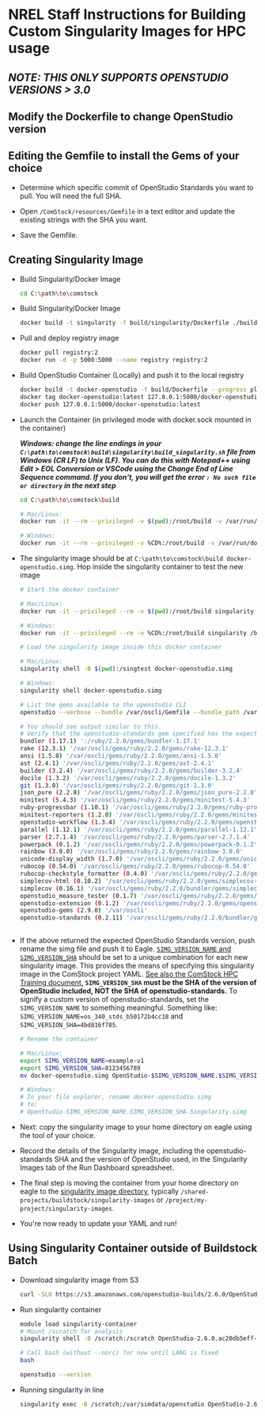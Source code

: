 # NREL Staff Instructions for Building Custom Singularity Images for HPC usage

## *NOTE: THIS ONLY SUPPORTS OPENSTUDIO VERSIONS > 3.0*

## Modify the Dockerfile to change OpenStudio version

## Editing the Gemfile to install the Gems of your choice

* Determine which specific commit of OpenStudio Standards you want to pull. You will need the full SHA.

* Open `/ComStock/resources/Gemfile` in a text editor and update the existing strings with the SHA you want.

* Save the Gemfile.

## Creating Singularity Image

* Build Singularity/Docker Image

    ```bash
    cd C:\path\to\comstock
    ```

* Build Singularity/Docker Image

    ```bash
    docker build -t singularity -f build/singularity/Dockerfile ./build
    ```

* Pull and deploy registry image

    ```bash
    docker pull registry:2
    docker run -d -p 5000:5000 --name registry registry:2
    ```

* Build OpenStudio Container (Locally) and push it to the local registry

    ```bash
    docker build -t docker-openstudio -f build/Dockerfile --progress plain .
    docker tag docker-openstudio:latest 127.0.0.1:5000/docker-openstudio:latest
    docker push 127.0.0.1:5000/docker-openstudio:latest
    ```

* Launch the Container (in privileged mode with docker.sock mounted in the container)

    __*Windows: change the line endings in your `C:\path\to\comstock\build\singularity\build_singularity.sh` file from Windows (CR LF) to Unix (LF).  You can do this with Notepad++ using Edit > EOL Conversion or VSCode using the Change End of Line Sequence command.  If you don't, you will get the error `: No such file or directory` in the next step*__

    ```bash
    cd C:\path\to\comstock\build
    ```

    ```bash
    # Mac/Linux:
    docker run -it --rm --privileged -v $(pwd):/root/build -v /var/run/docker.sock:/var/run/docker.sock --network container:registry singularity /root/build/singularity/build_singularity.sh

    # Windows:
    docker run -it --rm --privileged -v %CD%:/root/build -v /var/run/docker.sock:/var/run/docker.sock --network container:registry singularity /root/build/singularity/build_singularity.sh
    ```

* The singularity image should be at `C:\path\to\comstock\build docker-openstudio.simg`. Hop inside the singularity container to test the new image

    ```bash
    # Start the docker container

    # Mac/Linux:
    docker run -it --privileged --rm -v $(pwd):/root/build singularity /bin/bash

    # Windows:
    docker run -it --privileged --rm -v %CD%:/root/build singularity /bin/bash
    ```

    ```bash
    # Load the singularity image inside this docker container

    # Mac/Linux:
    singularity shell -B $(pwd):/singtest docker-openstudio.simg

    # Windows:
    singularity shell docker-openstudio.simg
    ```

    ```bash
    # List the gems available to the openstudio CLI
    openstudio --verbose --bundle /var/oscli/Gemfile --bundle_path /var/oscli/gems --bundle_without native_ext gem_list

    # You should see output similar to this.
    # Verify that the openstudio-standards gem specified has the expected SHA:
    bundler (1.17.1) ':/ruby/2.2.0/gems/bundler-1.17.1'
    rake (12.3.1) '/var/oscli/gems/ruby/2.2.0/gems/rake-12.3.1'
    ansi (1.5.0) '/var/oscli/gems/ruby/2.2.0/gems/ansi-1.5.0'
    ast (2.4.1) '/var/oscli/gems/ruby/2.2.0/gems/ast-2.4.1'
    builder (3.2.4) '/var/oscli/gems/ruby/2.2.0/gems/builder-3.2.4'
    docile (1.3.2) '/var/oscli/gems/ruby/2.2.0/gems/docile-1.3.2'
    git (1.3.0) '/var/oscli/gems/ruby/2.2.0/gems/git-1.3.0'
    json_pure (2.2.0) '/var/oscli/gems/ruby/2.2.0/gems/json_pure-2.2.0'
    minitest (5.4.3) '/var/oscli/gems/ruby/2.2.0/gems/minitest-5.4.3'
    ruby-progressbar (1.10.1) '/var/oscli/gems/ruby/2.2.0/gems/ruby-progressbar-1.10.1'
    minitest-reporters (1.2.0) '/var/oscli/gems/ruby/2.2.0/gems/minitest-reporters-1.2.0'
    openstudio-workflow (1.3.4) '/var/oscli/gems/ruby/2.2.0/gems/openstudio-workflow-1.3.4'
    parallel (1.12.1) '/var/oscli/gems/ruby/2.2.0/gems/parallel-1.12.1'
    parser (2.7.1.4) '/var/oscli/gems/ruby/2.2.0/gems/parser-2.7.1.4'
    powerpack (0.1.2) '/var/oscli/gems/ruby/2.2.0/gems/powerpack-0.1.2'
    rainbow (3.0.0) '/var/oscli/gems/ruby/2.2.0/gems/rainbow-3.0.0'
    unicode-display_width (1.7.0) '/var/oscli/gems/ruby/2.2.0/gems/unicode-display_width-1.7.0'
    rubocop (0.54.0) '/var/oscli/gems/ruby/2.2.0/gems/rubocop-0.54.0'
    rubocop-checkstyle_formatter (0.4.0) '/var/oscli/gems/ruby/2.2.0/gems/rubocop-checkstyle_formatter-0.4.0'
    simplecov-html (0.10.2) '/var/oscli/gems/ruby/2.2.0/gems/simplecov-html-0.10.2'
    simplecov (0.16.1) '/var/oscli/gems/ruby/2.2.0/bundler/gems/simplecov-98c33ffcb40f'
    openstudio_measure_tester (0.1.7) '/var/oscli/gems/ruby/2.2.0/gems/openstudio_measure_tester-0.1.7'
    openstudio-extension (0.1.2) '/var/oscli/gems/ruby/2.2.0/gems/openstudio-extension-0.1.2'
    openstudio-gems (2.9.0) '/var/oscli'
    openstudio-standards (0.2.11) '/var/oscli/gems/ruby/2.2.0/bundler/gems/openstudio-standards-841741dfcd5f'
                                                                                              ^^^^SHA HERE^^^^
    ```

* If the above returned the expected OpenStudio Standards version, push rename the simg file and push it to Eagle. [`SIMG_VERSION_NAME` and `SIMG_VERSION_SHA`](https://nrel.github.io/buildstockbatch/project_defn.html#openstudio-version-overrides) should be set to a unique combination for each new singularity image. This provides the means of specifying this singularity image in the ComStock project YAML. [See also the ComStock HPC Training document.](../comstock_hpc_training.md#example-yml-file-contents-documentation) __`SIMG_VERSION_SHA` must be the SHA of the version of OpenStudio included, NOT the SHA of openstudio-standards.__ To signify a custom version of openstudio-standards, set the `SIMG_VERSION_NAME` to something meaningful. Something like: `SIMG_VERSION_NAME=os_340_stds_b50172b4cc18` and `SIMG_VERSION_SHA=4bd816f785`.

    ```bash
    # Rename the container

    # Mac/Linux:
    export SIMG_VERSION_NAME=example-v1
    export SIMG_VERSION_SHA=0123456789
    mv docker-openstudio.simg OpenStudio-$SIMG_VERSION_NAME.$SIMG_VERSION_SHA-Singularity.simg

    # Windows:
    # In your file explorer, rename docker-openstudio.simg
    # to:
    # OpenStudio-SIMG_VERSION_NAME.SIMG_VERSION_SHA-Singularity.simg
    ```

* Next: copy the singularity image to your home directory on eagle using the tool of your choice.

* Record the details of the Singularity image, including the openstudio-standards SHA and the version of OpenStudio used, in the Singularity Images tab of the Run Dashboard spreadsheet.

* The final step is moving the container from your home directory on eagle to the [singularity image directory](../comstock_hpc_training.md#example-yml-file-contents-documentation), typically `/shared-projects/buildstock/singularity-images` or `/project/my-project/singularity-images`.

* You're now ready to update your YAML and run!

## Using Singularity Container outside of Buildstock Batch

* Download singularity image from S3

    ```bash
    curl -SLO https://s3.amazonaws.com/openstudio-builds/2.6.0/OpenStudio-2.6.0.ac20db5eff-Singularity.simg
    ```

* Run singularity container

    ```bash
    module load singularity-container
    # Mount /scratch for analysis
    singularity shell -B /scratch:/scratch OpenStudio-2.6.0.ac20db5eff-Singularity.simg

    # Call bash (without --norc) for now until LANG is fixed
    bash

    openstudio --version
    ```

* Running singularity in line

    ```bash
    singularity exec -B /scratch:/var/simdata/openstudio OpenStudio-2.6.0.ac20db5eff-Singularity.simg openstudio run -w in.osw
    ```
